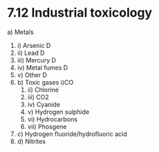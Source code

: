 # 7.12 Industrial toxicology



a\) Metals

1. i\)  Arsenic D
2. ii\)  Lead D
3. iii\)  Mercury D
4. iv\)  Metal fumes D
5. v\)  Other D
6. b\)  Toxic gases i\)CO
   1. ii\)  Chlorine
   2. iii\)  CO2
   3. iv\)  Cyanide
   4. v\)  Hydrogen sulphide
   5. vi\)  Hydrocarbons
   6. vii\)  Phosgene
7. c\)  Hydrogen fluoride/hydrofluoric acid
8. d\)  Nitrites

